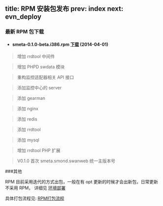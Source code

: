 title: RPM 安装包发布 
prev: index
next: evn_deploy
---

### 最新 RPM 包下载

- #### smeta-0.1.0-beta.i386.rpm [下载](http://pan.baidu.com/s/1bnb5mk3) (2014-04-01)


> 增加 rrdtool 中间件

> 增加 PHPD swdata 模块

> 重构监控适配器相关 API 接口

> 添加监控中心的 server

> 添加 gearman

> 添加 nginx

> 添加 redis

> 添加 rrdtool

> 添加 mysql

> 增加 rrdtool PHP 扩展

> V0.1.0 首次 smeta.smond.swanweb 统一主版本号


###其他

RPM 目前采用迭代的方式出包，一般在有 opt 更新的时候才会出新包，日常更新不采用 RPM， 详细见 [环境部署](evn_deploy.html)

具体打包流程见: [RPM打包流程]()
